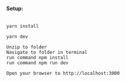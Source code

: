 #### Setup:

```

yarn install

yarn dev
```

```
Unzip to folder
Navigate to folder in terminal
run command npm install
run command npm run dev

Open your browser to http://localhost:3000

```
